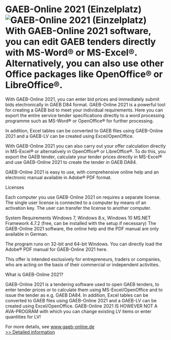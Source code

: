 # GAEB-Online 2021 (Einzelplatz)<br />![GAEB-Online 2021 (Einzelplatz)](https://mycommerce.akamaized.net/api/pimages/P300984801/BIG/300984801.JPG)<br />With GAEB-Online 2021 software, you can edit GAEB tenders directly with MS-Word® or MS-Excel®. Alternatively, you can also use other Office packages like OpenOffice® or LibreOffice®.

With GAEB-Online 2021, you can enter bid prices and immediately submit bids electronically in GAEB D84 format. GAEB-Online 2021 is a powerful tool for creating a GAEB bid to meet your individual requirements. Here you can export the entire service tender specifications directly to a word processing programme such as MS-Word® or OpenOffice® for further processing.

In addition, Excel tables can be converted to GAEB files using GAEB-Online 2021 and a GAEB-LV can be created using Excel/OpenOffice.

With GAEB-Online 2021 you can also carry out your offer calculation directly in MS-Excel® or alternatively in OpenOffice® or LibreOffice®. To do this, you export the GAEB tender, calculate your tender prices directly in MS-Excel® and use GAEB-Online 2021 to create the tender in GAEB DA84.

GAEB-Online 2021 is easy to use, with comprehensive online help and an electronic manual available in Adobe® PDF format.

Licenses

Each computer you use GAEB-Online 2021 on requires a separate license. The single user license is connected to a computer by means of an activation key. The user can transfer the license to another computer.

System Requirements
Windows 7, Windows 8.x, Windows 10
MS.NET Framework 4.7.2 (free, can be installed with the setup if necessary)
The GAEB-Online 2021 software, the online help and the PDF manual are only available in German.

The program runs on 32-bit and 64-bit Windows. You can directly load the Adobe® PDF manual for GAEB-Online 2021 here.

This offer is intended exclusively for entrepreneurs, traders or companies, who are acting on the basis of their commercial or independent activities.

What is GAEB-Online 2021?

GAEB-Online 2021 is a tendering software used to open GAEB tenders, to enter tender prices or to calculate them using MS-Excel/OpenOffice and to issue the tender as e.g. GAEB DA84. In addition, Excel tables can be converted to GAEB files using GAEB-Online 2021 and a GAEB-LV can be created using Excel/OpenOffice. GAEB-Online 2021 IS HOWEVER NOT A AVA-PROGRAM with which you can change existing LV items or enter quantities for LV!

For more details, see www.gaeb-online.de<br />[>> Detailed information](https://secure.shareit.com/shareit/product.html?productid=300984801&affiliateid=200057808)